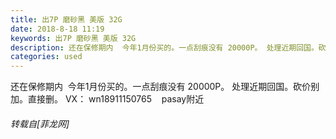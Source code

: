 ```yaml
---
title: 出7P 磨砂黑 美版 32G
date: 2018-8-18 11:19
keywords: 出7P 磨砂黑 美版 32G
description: 还在保修期内  今年1月份买的。一点刮痕没有 20000P。 处理近期回国。砍价别加。直接删。 VX： wn18911150765    pasay附近
categories: used
---
```

<td class="t_f" id="postmessage_1656074">

还在保修期内  今年1月份买的。一点刮痕没有 20000P。 处理近期回国。砍价别加。直接删。 VX： wn18911150765    pasay附近</td>
###### 转载自[菲龙网]